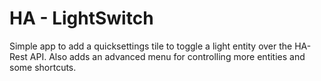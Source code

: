 # HA - LightSwitch
Simple app to add a quicksettings tile to toggle a light entity over the HA-Rest API.
Also adds an advanced menu for controlling more entities and some shortcuts.
